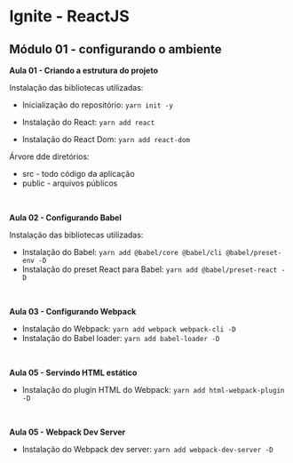 # Ignite - ReactJS

## Módulo 01 - configurando o ambiente

**Aula 01 - Criando a estrutura do projeto**

Instalação das bibliotecas utilizadas:

- Inicialização do repositório: `yarn init -y`

- Instalação do React:  `yarn add react`

- Instalação do React Dom: `yarn add react-dom`

Árvore dde diretórios:
  - src - todo código da aplicação 
  - public - arquivos públicos
<br/>

**Aula 02 - Configurando Babel**

Instalação das bibliotecas utilizadas:

- Instalação do Babel: `yarn add @babel/core @babel/cli @babel/preset-env -D`
- Instalação do preset React para Babel: `yarn add @babel/preset-react -D`
<br/>

**Aula 03 - Configurando Webpack**
- Instalação do Webpack: `yarn add webpack webpack-cli -D`
- Instalação do Babel loader: `yarn add babel-loader -D`
<br/>

**Aula 05 - Servindo HTML estático**
- Instalação do plugin HTML do Webpack: `yarn add html-webpack-plugin -D`
<br />

**Aula 05 - Webpack Dev Server**
- Instalação do Webpack dev server: `yarn add webpack-dev-server -D`
<br/>
